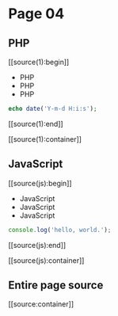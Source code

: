 # Page 04


## PHP

[[source(1):begin]]

- PHP
- PHP
- PHP

```php
echo date('Y-m-d H:i:s');
```

[[source(1):end]]

[[source(1):container]]


## JavaScript

[[source(js):begin]]

- JavaScript
- JavaScript
- JavaScript

```javascript
console.log('hello, world.');
```

[[source(js):end]]

[[source(js):container]]


## Entire page source

[[source:container]]
